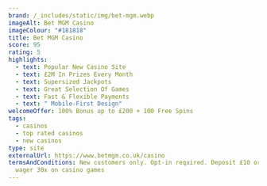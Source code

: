 ```yaml
---
brand: /_includes/static/img/bet-mgm.webp
imageAlt: Bet MGM Casino
imageColour: "#181818"
title: Bet MGM Casino
score: 95
rating: 5
highlights:
  - text: Popular New Casino Site
  - text: £2M In Prizes Every Month
  - text: Supersized Jackpots
  - text: Great Selection Of Games
  - text: Fast & Flexible Payments
  - text: " Mobile-First Design"
welcomeOffer: 100% Bonus up to £200 + 100 Free Spins
tags:
  - casinos
  - top rated casinos
  - new casinos
type: site
externalUrl: https://www.betmgm.co.uk/casino
termsAndConditions: New customers only. Opt-in required. Deposit £10 or more &
  wager 30x on casino games
---
```

